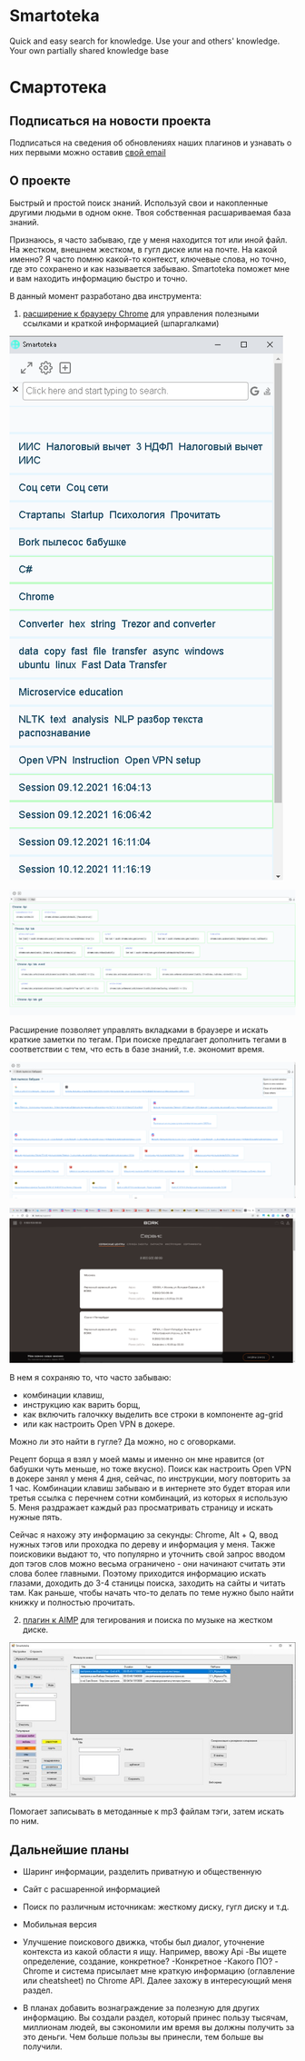 # Smartoteka
Quick and easy search for knowledge. Use your and others' knowledge. Your own partially shared knowledge base




# Смартотека

## Подписаться на новости проекта
Подписаться на сведения об обновлениях наших плагинов и узнавать о них первыми можно оставив [свой email](https://forms.gle/LumNBP6Ek4zuVy9N6)

## О проекте
Быстрый и простой поиск знаний. Используй свои и накопленные другими людьми в одном окне. Твоя собственная расшариваемая база знаний.

Признаюсь, я часто забываю, где у меня находится тот или иной файл. На жестком, внешнем жестком, в гугл диске или на почте. На какой именно? Я часто помню какой-то контекст, ключевые слова, но точно, где это сохранено и как называется забываю. Smartoteka поможет мне и вам находить информацию быстро и точно.

В данный момент разработано два инструмента:
1) [расширение к браузеру Chrome](https://github.com/Smartoteka/cheatsheets_chrome) для управления полезными ссылками и краткой информацией (шпаргалками)

![main_window](https://raw.githubusercontent.com/Smartoteka/smartoteka/main/docs/images/main_window.png)

![open_cheat_sheet](https://raw.githubusercontent.com/Smartoteka/smartoteka/main/docs/images/open_cheat_sheet.png)

Расширение позволяет управлять вкладками в браузере и искать краткие заметки по тегам. При поиске предлагает дополнить тегами в соответствии с тем, что есть в базе знаний, т.е. экономит время.

![menu_session](https://raw.githubusercontent.com/Smartoteka/smartoteka/main/docs/images/menu_session.png)

![open_session_in_new_window](https://raw.githubusercontent.com/Smartoteka/smartoteka/main/docs/images/open_session_in_new_window.png)

В нем я сохраняю то, что часто забываю: 
- комбинации клавиш, 
- инструкцию как варить борщ, 
- как включить галочкку выделить все строки в компоненте ag-grid 
- или как настроить Open VPN в докере.

Можно ли это найти в гугле? Да можно, но с оговорками. 

Рецепт борща я взял у моей мамы и именно он мне нравится (от бабушки чуть меньше, но тоже вкусно). Поиск как настроить Open VPN в докере занял у меня 4 дня, сейчас, по инструкции, могу повторить за 1 час. Комбинации клавиш забываю и в интернете это будет вторая или третья ссылка с перечнем сотни комбинаций, из которых я использую 5. Меня раздражает каждый раз просматривать страницу и искать нужные пять.

Сейчас я нахожу эту информацию за секунды: Chrome, Alt + Q, ввод нужных тэгов или проходка по дереву и информация у меня. Также поисковики выдают то, что популярно и уточнить свой запрос вводом доп тэгов слов можно весьма ограничено - они начинают считать эти слова более главными. Поэтому приходится информацию искать глазами, доходить до 3-4 станицы поиска, заходить на сайты и читать там.  Как раньше, чтобы начать что-то делать по теме нужно было найти книжку и полностью прочитать.

2) [плагин к AIMP](https://github.com/Smartoteka/aimp_plugin) для тегирования и поиска по музыке на жестком диске.

![main_window](https://raw.githubusercontent.com/Smartoteka/aimp_plugin/main/docs/images/main_window.jpg)

Помогает записывать в методанные к mp3 файлам тэги, затем искать по ним.

## Дальнейшие планы

- Шаринг информации, разделить приватную и общественную
- Сайт с расшаренной информацией
- Поиск по различным источникам: жесткому диску, гугл диску и т.д.
- Мобильная версия
- Улучшение поискового движка, чтобы был диалог, уточнение контекста из какой области я ищу. Например, 
ввожу Api 
-Вы ищете определение, создание, конкретное?
-Конкретное
-Какого ПО?
-Chrome
и система присылает мне краткую информацию (оглавление или cheatsheet) по Chrome API. Далее захожу в интересующий меня раздел.

- В планах добавить вознаграждение за полезную для других информацию. Вы создали раздел, который принес пользу тысячам, миллионам людей, вы сэкономили им время вы должны получить за это деньги. Чем больше пользы вы принесли, тем больше вы получили.


